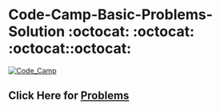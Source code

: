 # Code-Camp-Basic-Problems-Solution  :octocat: :octocat: :octocat::octocat:
[![Code_Camp](https://assets-global.website-files.com/5bb2cb16977262ab15452eba/5c2c51c24fdbba748cc5f709_Code%20Camp%20logo%20blue.svg...., "Click for More Solutions")](https://repl.it/@AJMJOHA/Code-Camp-Basic-Problems)
## Click Here for [Problems](https://bit.ly/2AOsbdX)
